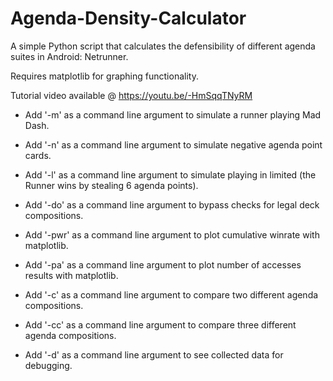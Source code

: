 # Agenda-Density-Calculator

A simple Python script that calculates the defensibility of different agenda suites in Android: Netrunner.

Requires matplotlib for graphing functionality.

Tutorial video available @ https://youtu.be/-HmSqqTNyRM

- Add '-m' as a command line argument to simulate a runner playing Mad Dash.
- Add '-n' as a command line argument to simulate negative agenda point cards.
- Add '-l' as a command line argument to simulate playing in limited (the Runner wins by stealing 6 agenda points).
- Add '-do' as a command line argument to bypass checks for legal deck compositions.

- Add '-pwr' as a command line argument to plot cumulative winrate with matplotlib.
- Add '-pa' as a command line argument to plot number of accesses results with matplotlib.

- Add '-c' as a command line argument to compare two different agenda compositions.
- Add '-cc' as a command line argument to compare three different agenda compositions.

- Add '-d' as a command line argument to see collected data for debugging.


